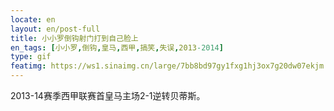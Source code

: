 ```yaml
---
locate: en
layout: en/post-full
title: 小小罗倒钩射门打到自己脸上
en_tags: [小小罗,倒钩,皇马,西甲,搞笑,失误,2013-2014]
type: gif
featimg: https://ws1.sinaimg.cn/large/7bb8bd97gy1fxg1hj3ox7g20dw07ekjm.gif
---
```


2013-14赛季西甲联赛首皇马主场2-1逆转贝蒂斯。
